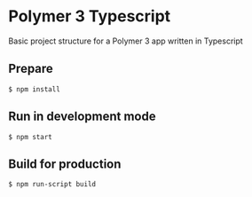 # Polymer 3 Typescript

Basic project structure for a Polymer 3 app written in Typescript

## Prepare

`$ npm install`

## Run in development mode

`$ npm start`

## Build for production

`$ npm run-script build`
